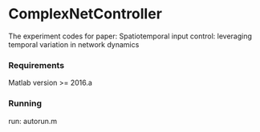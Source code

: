 # ComplexNetController
The experiment codes for paper: Spatiotemporal input control: leveraging temporal variation in network dynamics

### Requirements

Matlab version >= 2016.a

### Running

run: autorun.m